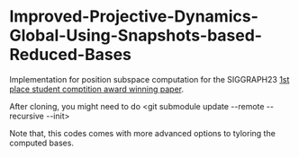 # Improved-Projective-Dynamics-Global-Using-Snapshots-based-Reduced-Bases

Implementation for position subspace computation for the SIGGRAPH23 [1st place student comptition award winning paper](https://dl.acm.org/doi/10.1145/3588028.3603665).

After cloning, you might need to do
<git submodule update --remote --recursive --init>

Note that, this codes comes with more advanced options to tyloring the computed bases. 
